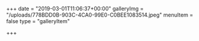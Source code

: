 +++
date = "2019-03-01T11:06:37+00:00"
galleryImg = "/uploads/778BDD0B-903C-4CA0-99E0-C0BEE1083514.jpeg"
menuItem = false
type = "galleryItem"

+++
